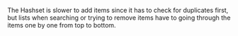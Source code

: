 The Hashset is slower to add items since it has to check for duplicates first, but lists when searching or trying to remove items have to going through the items one by one from top to bottom.
